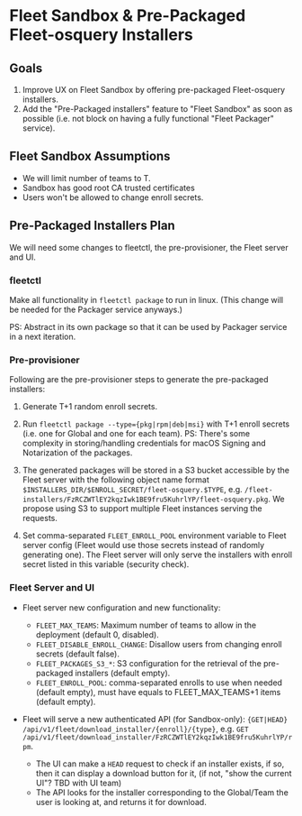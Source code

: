 # Fleet Sandbox & Pre-Packaged Fleet-osquery Installers

## Goals

1. Improve UX on Fleet Sandbox by offering pre-packaged Fleet-osquery installers.
2. Add the "Pre-Packaged installers" feature to "Fleet Sandbox" as soon as possible (i.e. not block on having a fully functional "Fleet Packager" service).

## Fleet Sandbox Assumptions

- We will limit number of teams to T.
- Sandbox has good root CA trusted certificates
- Users won't be allowed to change enroll secrets.

## Pre-Packaged Installers Plan

We will need some changes to fleetctl, the pre-provisioner, the Fleet server and UI.

### fleetctl

Make all functionality in `fleetctl package` to run in linux. (This change will be needed for the Packager service anyways.)

PS: Abstract in its own package so that it can be used by Packager service in a next iteration.

### Pre-provisioner

Following are the pre-provisioner steps to generate the pre-packaged installers:

1. Generate T+1 random enroll secrets.
	
2. Run `fleetctl package --type={pkg|rpm|deb|msi}` with T+1 enroll secrets (i.e. one for Global and one for each team).
PS: There's some complexity in storing/handling credentials for macOS Signing and Notarization of the packages.

3. The generated packages will be stored in a S3 bucket accessible by the Fleet server with the following object name format
`$INSTALLERS_DIR/$ENROLL_SECRET/fleet-osquery.$TYPE`, e.g. `/fleet-installers/FzRCZWTlEY2kqzIwk1BE9fru5KuhrlYP/fleet-osquery.pkg`.
We propose using S3 to support multiple Fleet instances serving the requests.

4. Set comma-separated `FLEET_ENROLL_POOL` environment variable to Fleet server config (Fleet would use those secrets instead of randomly generating one).
The Fleet server will only serve the installers with enroll secret listed in this variable (security check).

### Fleet Server and UI

- Fleet server new configuration and new functionality:
	- `FLEET_MAX_TEAMS`: Maximum number of teams to allow in the deployment (default 0, disabled).
	- `FLEET_DISABLE_ENROLL_CHANGE`: Disallow users from changing enroll secrets (default false).
	- `FLEET_PACKAGES_S3_*`: S3 configuration for the retrieval of the pre-packaged installers (default empty).
	- `FLEET_ENROLL_POOL`: comma-separated enrolls to use when needed (default empty), must have equals to FLEET_MAX_TEAMS+1 items (default empty).

- Fleet will serve a new authenticated API (for Sandbox-only): `{GET|HEAD} /api/v1/fleet/download_installer/{enroll}/{type}`, e.g. `GET /api/v1/fleet/download_installer/FzRCZWTlEY2kqzIwk1BE9fru5KuhrlYP/rpm`.
    - The UI can make a `HEAD` request to check if an installer exists, if so, then it can display a download button for it, (if not, "show the current UI"? TBD with UI team)
    - The API looks for the installer corresponding to the Global/Team the user is looking at, and returns it for download.

